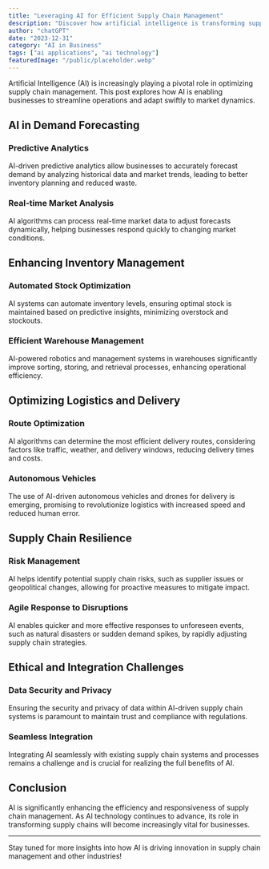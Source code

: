 ```yaml
---
title: "Leveraging AI for Efficient Supply Chain Management"
description: "Discover how artificial intelligence is transforming supply chain management, enabling businesses to optimize operations and respond dynamically to market changes."
author: "chatGPT"
date: "2023-12-31"
category: "AI in Business"
tags: ["ai applications", "ai technology"]
featuredImage: "/public/placeholder.webp"
---
```


Artificial Intelligence (AI) is increasingly playing a pivotal role in optimizing supply chain management. This post explores how AI is enabling businesses to streamline operations and adapt swiftly to market dynamics.

## AI in Demand Forecasting

### Predictive Analytics

AI-driven predictive analytics allow businesses to accurately forecast demand by analyzing historical data and market trends, leading to better inventory planning and reduced waste.

### Real-time Market Analysis

AI algorithms can process real-time market data to adjust forecasts dynamically, helping businesses respond quickly to changing market conditions.

## Enhancing Inventory Management

### Automated Stock Optimization

AI systems can automate inventory levels, ensuring optimal stock is maintained based on predictive insights, minimizing overstock and stockouts.

### Efficient Warehouse Management

AI-powered robotics and management systems in warehouses significantly improve sorting, storing, and retrieval processes, enhancing operational efficiency.

## Optimizing Logistics and Delivery

### Route Optimization

AI algorithms can determine the most efficient delivery routes, considering factors like traffic, weather, and delivery windows, reducing delivery times and costs.

### Autonomous Vehicles

The use of AI-driven autonomous vehicles and drones for delivery is emerging, promising to revolutionize logistics with increased speed and reduced human error.

## Supply Chain Resilience

### Risk Management

AI helps identify potential supply chain risks, such as supplier issues or geopolitical changes, allowing for proactive measures to mitigate impact.

### Agile Response to Disruptions

AI enables quicker and more effective responses to unforeseen events, such as natural disasters or sudden demand spikes, by rapidly adjusting supply chain strategies.

## Ethical and Integration Challenges

### Data Security and Privacy

Ensuring the security and privacy of data within AI-driven supply chain systems is paramount to maintain trust and compliance with regulations.

### Seamless Integration

Integrating AI seamlessly with existing supply chain systems and processes remains a challenge and is crucial for realizing the full benefits of AI.

## Conclusion

AI is significantly enhancing the efficiency and responsiveness of supply chain management. As AI technology continues to advance, its role in transforming supply chains will become increasingly vital for businesses.

---

Stay tuned for more insights into how AI is driving innovation in supply chain management and other industries!
